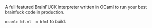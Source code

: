 A full featured BrainFUCK interpreter written in OCaml to run your best brainfuck code in production.  

`ocamlc bf.ml -o bfml` to build.
